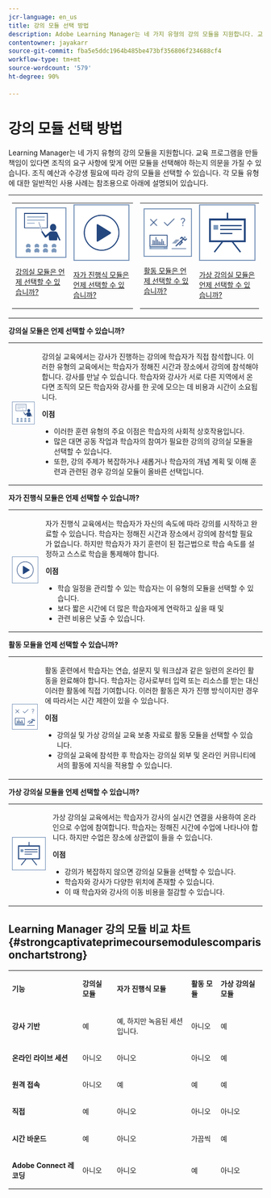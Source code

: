 ```yaml
---
jcr-language: en_us
title: 강의 모듈 선택 방법
description: Adobe Learning Manager는 네 가지 유형의 강의 모듈을 지원합니다. 교육 프로그램을 만들 책임이 있다면 조직의 요구 사항에 맞게 어떤 모듈을 선택해야 하는지 의문을 가질 수 있습니다. 조직 예산과 수강생 필요에 따라 강의 모듈을 선택할 수 있습니다. 각 모듈 유형에 대한 일반적인 사용 사례는 참조용으로 아래에 설명되어 있습니다.
contentowner: jayakarr
source-git-commit: fba5e5ddc1964b485be473bf356806f234688cf4
workflow-type: tm+mt
source-wordcount: '579'
ht-degree: 90%

---
```




# 강의 모듈 선택 방법

Learning Manager는 네 가지 유형의 강의 모듈을 지원합니다. 교육 프로그램을 만들 책임이 있다면 조직의 요구 사항에 맞게 어떤 모듈을 선택해야 하는지 의문을 가질 수 있습니다. 조직 예산과 수강생 필요에 따라 강의 모듈을 선택할 수 있습니다. 각 모듈 유형에 대한 일반적인 사용 사례는 참조용으로 아래에 설명되어 있습니다.

<table>
 <tbody>
  <tr>
   <td>
    <table>
     <tbody>
      <tr>
       <td><img src="assets/classroom-module.png">
        <p><a href="how-to-choose-modules.md#main-pars_text_1432182659">강의실 모듈은 언제 선택할 수 있습니까?</a></p></td>
       <td><img src="assets/self-placed-module.png">
        <p><a href="how-to-choose-modules.md#main-pars_text_735062721">자가 진행식 모듈은 언제 선택할 수 있습니까? </a></p></td>
      </tr>
     </tbody>
    </table></td>
   <td>
    <table>
     <tbody>
      <tr>
       <td><img src="assets/activity.png">
        <p><a href="how-to-choose-modules.md#main-pars_text_1900017946">활동 모듈은 언제 선택할 수 있습니까?</a></p></td>
       <td><img src="assets/virtual-classroom.png">
        <p><a href="how-to-choose-modules.md#main-pars_text_112651927">가상 강의실 모듈은 언제 선택할 수 있습니까?</a></p></td>
      </tr>
     </tbody>
    </table></td>
  </tr>
 </tbody>
</table>

**강의실 모듈은 언제 선택할 수 있습니까?**

<table>
 <tbody>
  <tr>
   <td><img src="assets/classroom-module.png"></td>
   <td>
    <p>강의실 교육에서는 강사가 진행하는 강의에 학습자가 직접 참석합니다. 이러한 유형의 교육에서는 학습자가 정해진 시간과 장소에서 강의에 참석해야 합니다. 강사를 만날 수 있습니다. 학습자와 강사가 서로 다른 지역에서 온다면 조직의 모든 학습자와 강사를 한 곳에 모으는 데 비용과 시간이 소요됩니다.</p>
    <p><strong>이점</strong></p>
    <ul>
     <li>이러한 훈련 유형의 주요 이점은 학습자의 사회적 상호작용입니다. </li>
     <li>많은 대면 공동 작업과 학습자의 참여가 필요한 강의의 강의실 모듈을 선택할 수 있습니다. </li>
     <li>또한, 강의 주제가 복잡하거나 새롭거나 학습자의 개념 계획 및 이해 훈련과 관련된 경우 강의실 모듈이 올바른 선택입니다.</li>
    </ul></td>
  </tr>
 </tbody>
</table>

**자가 진행식 모듈은 언제 선택할 수 있습니까?**

<table>
 <tbody>
  <tr>
   <td><img src="assets/self-placed-module.png"></td>
   <td>
    <p>자가 진행식 교육에서는 학습자가 자신의 속도에 따라 강의를 시작하고 완료할 수 있습니다. 학습자는 정해진 시간과 장소에서 강의에 참석할 필요가 없습니다. 하지만 학습자가 자기 훈련이 된 접근법으로 학습 속도를 설정하고 스스로 학습을 통제해야 합니다.</p>
    <p> </p>
    <p><strong>이점</strong></p>
    <ul>
     <li>학습 일정을 관리할 수 있는 학습자는 이 유형의 모듈을 선택할 수 있습니다. </li>
     <li>보다 짧은 시간에 더 많은 학습자에게 연락하고 싶을 때 및 </li>
     <li> 관련 비용은 낮출 수 있습니다.</li>
    </ul></td>
  </tr>
 </tbody>
</table>

**활동 모듈을 언제 선택할 수 있습니까?**

<table>
 <tbody>
  <tr>
   <td><img src="assets/activity.png"></td>
   <td>
    <p>활동 훈련에서 학습자는 연습, 설문지 및 워크샵과 같은 일련의 온라인 활동을 완료해야 합니다. 학습자는 강사로부터 입력 또는 리소스를 받는 대신 이러한 활동에 직접 기여합니다. 이러한 활동은 자가 진행 방식이지만 경우에 따라서는 시간 제한이 있을 수 있습니다.</p>
    <p> </p>
    <p><strong>이점</strong></p>
    <ul>
     <li>강의실 및 가상 강의실 교육 보충 자료로 활동 모듈을 선택할 수 있습니다.</li>
     <li>강의실 교육에 참석한 후 학습자는 강의실 외부 및 온라인 커뮤니티에서의 활동에 지식을 적용할 수 있습니다.</li>
    </ul></td>
  </tr>
 </tbody>
</table>

**가상 강의실 모듈을 언제 선택할 수 있습니까?**

<table>
 <tbody>
  <tr>
   <td><img src="assets/virtual-classroom.png"></td>
   <td>
    <p>가상 강의실 교육에서는 학습자가 강사의 실시간 연결을 사용하여 온라인으로 수업에 참여합니다. 학습자는 정해진 시간에 수업에 나타나야 합니다. 하지만 수업은 장소에 상관없이 들을 수 있습니다.</p>
    <p> </p>
    <p> </p>
    <p><strong>이점</strong></p>
    <ul>
     <li>강의가 복잡하지 않으면 강의실 모듈을 선택할 수 있습니다.</li>
     <li>학습자와 강사가 다양한 위치에 존재할 수 있습니다. </li>
     <li>이 때 학습자와 강사의 이동 비용을 절감할 수 있습니다.</li>
    </ul></td>
  </tr>
 </tbody>
</table>

## Learning Manager 강의 모듈 비교 차트 {#strongcaptivateprimecoursemodulescomparisonchartstrong}

<table>
 <tbody>
  <tr>
   <td>
    <p><strong>기능 </strong></p></td>
   <td>
    <p><strong>강의실 모듈</strong></p></td>
   <td>
    <p><strong>자가 진행식 모듈</strong><br></p></td>
   <td>
    <p><strong>활동 모듈</strong></p></td>
   <td>
    <p><strong>가상 강의실 모듈</strong></p></td>
  </tr>
  <tr>
   <td>
    <p><strong>강사 기반</strong></p></td>
   <td>
    <p>예</p></td>
   <td>
    <p>예, 하지만 녹음된 세션입니다. </p></td>
   <td>
    <p>아니오</p></td>
   <td>
    <p>예</p></td>
  </tr>
  <tr>
   <td>
    <p><strong>온라인 라이브 세션</strong></p></td>
   <td>
    <p>아니오</p></td>
   <td>
    <p>아니오</p></td>
   <td>
    <p>아니오</p></td>
   <td>
    <p>예</p></td>
  </tr>
  <tr>
   <td>
    <p><strong>원격 접속</strong></p></td>
   <td>
    <p>아니오</p></td>
   <td>
    <p>예</p></td>
   <td>
    <p>예</p></td>
   <td>
    <p>예</p></td>
  </tr>
  <tr>
   <td>
    <p><strong>직접</strong></p></td>
   <td>
    <p>예</p></td>
   <td>
    <p>아니오</p></td>
   <td>
    <p>아니오</p></td>
   <td>
    <p>아니오</p></td>
  </tr>
  <tr>
   <td>
    <p><strong>시간 바운드</strong></p></td>
   <td>
    <p>예</p></td>
   <td>
    <p>아니오</p></td>
   <td>
    <p>가끔씩</p></td>
   <td>
    <p>예</p></td>
  </tr>
  <tr>
   <td>
    <p><strong>Adobe Connect 레코딩</strong></p></td>
   <td>
    <p>아니오</p></td>
   <td>
    <p>아니오</p></td>
   <td>
    <p>예</p></td>
   <td>
    <p>아니오</p></td>
  </tr>
 </tbody>
</table>
